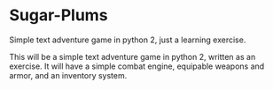 # Sugar-Plums
Simple text adventure game in python 2, just a learning exercise.

This will be a simple text adventure game in python 2, written as an exercise.  It will have a simple combat engine, equipable weapons and armor, and an inventory system.

